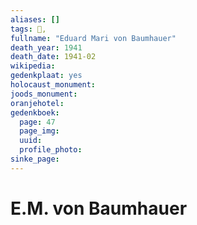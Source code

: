 ```yaml
---
aliases: []
tags: 👤, 
fullname: "Eduard Mari von Baumhauer"
death_year: 1941
death_date: 1941-02
wikipedia:
gedenkplaat: yes
holocaust_monument:
joods_monument:
oranjehotel:
gedenkboek:
  page: 47
  page_img: 
  uuid: 
  profile_photo: 
sinke_page:
---
```


# E.M. von Baumhauer